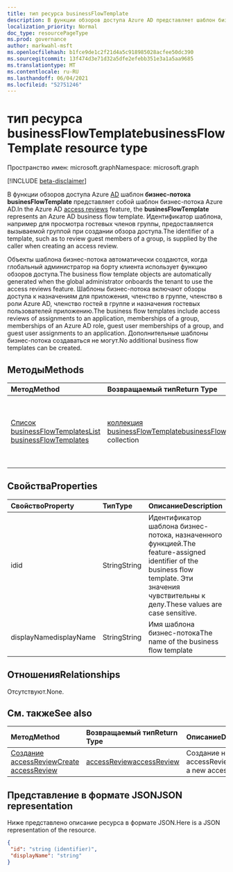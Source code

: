```yaml
---
title: тип ресурса businessFlowTemplate
description: В функции обзоров доступа Azure AD представляет шаблон бизнес-потока `businesFlowTemplate` Azure AD. Идентификатор шаблона, например для просмотра гостевых членов группы, предоставляется вызываемой группой при создании обзора доступа.
localization_priority: Normal
doc_type: resourcePageType
ms.prod: governance
author: markwahl-msft
ms.openlocfilehash: b1fce9de1c2f21d4a5c918985028acfee50dc390
ms.sourcegitcommit: 13f474d3e71d32a5dfe2efebb351e3a1a5aa9685
ms.translationtype: MT
ms.contentlocale: ru-RU
ms.lasthandoff: 06/04/2021
ms.locfileid: "52751246"
---
```

# <a name="businessflowtemplate-resource-type"></a><span data-ttu-id="52040-104">тип ресурса businessFlowTemplate</span><span class="sxs-lookup"><span data-stu-id="52040-104">businessFlowTemplate resource type</span></span>

<span data-ttu-id="52040-105">Пространство имен: microsoft.graph</span><span class="sxs-lookup"><span data-stu-id="52040-105">Namespace: microsoft.graph</span></span>

[!INCLUDE [beta-disclaimer](../../includes/beta-disclaimer.md)]

<span data-ttu-id="52040-106">В функции обзоров доступа Azure [AD](accessreviews-root.md) шаблон **бизнес-потока businesFlowTemplate** представляет собой шаблон бизнес-потока Azure AD.</span><span class="sxs-lookup"><span data-stu-id="52040-106">In the Azure AD [access reviews](accessreviews-root.md) feature, the **businesFlowTemplate** represents an Azure AD business flow template.</span></span> <span data-ttu-id="52040-107">Идентификатор шаблона, например для просмотра гостевых членов группы, предоставляется вызываемой группой при создании обзора доступа.</span><span class="sxs-lookup"><span data-stu-id="52040-107">The identifier of a template, such as to review guest members of a group, is supplied by the caller when creating an access review.</span></span>

<span data-ttu-id="52040-108">Объекты шаблона бизнес-потока автоматически создаются, когда глобальный администратор на борту клиента использует функцию обзоров доступа.</span><span class="sxs-lookup"><span data-stu-id="52040-108">The business flow template objects are automatically generated when the global administrator onboards the tenant to use the access reviews feature.</span></span>  <span data-ttu-id="52040-109">Шаблоны бизнес-потока включают обзоры доступа к назначениям для приложения, членство в группе, членство в роли Azure AD, членство гостей в группе и назначения гостевых пользователей приложению.</span><span class="sxs-lookup"><span data-stu-id="52040-109">The business flow templates include access reviews of assignments to an application, memberships of a group, memberships of an Azure AD role, guest user memberships of a group, and guest user assignments to an application.</span></span> <span data-ttu-id="52040-110">Дополнительные шаблоны бизнес-потока создаваться не могут.</span><span class="sxs-lookup"><span data-stu-id="52040-110">No additional business flow templates can be created.</span></span>


## <a name="methods"></a><span data-ttu-id="52040-111">Методы</span><span class="sxs-lookup"><span data-stu-id="52040-111">Methods</span></span>

| <span data-ttu-id="52040-112">Метод</span><span class="sxs-lookup"><span data-stu-id="52040-112">Method</span></span>           | <span data-ttu-id="52040-113">Возвращаемый тип</span><span class="sxs-lookup"><span data-stu-id="52040-113">Return Type</span></span>    |<span data-ttu-id="52040-114">Описание</span><span class="sxs-lookup"><span data-stu-id="52040-114">Description</span></span>|
|:---------------|:--------|:----------|
|[<span data-ttu-id="52040-115">Список businessFlowTemplates</span><span class="sxs-lookup"><span data-stu-id="52040-115">List businessFlowTemplates</span></span>](../api/businessflowtemplate-list.md) | <span data-ttu-id="52040-116">[коллекция businessFlowTemplate](businessflowtemplate.md)</span><span class="sxs-lookup"><span data-stu-id="52040-116">[businessFlowTemplate](businessflowtemplate.md) collection</span></span>| <span data-ttu-id="52040-117">Получите шаблоны бизнес-потока, подходящие для доступа к отзывам.</span><span class="sxs-lookup"><span data-stu-id="52040-117">Get the business flow templates appropriate to access reviews.</span></span>|

## <a name="properties"></a><span data-ttu-id="52040-118">Свойства</span><span class="sxs-lookup"><span data-stu-id="52040-118">Properties</span></span>
| <span data-ttu-id="52040-119">Свойство</span><span class="sxs-lookup"><span data-stu-id="52040-119">Property</span></span>     | <span data-ttu-id="52040-120">Тип</span><span class="sxs-lookup"><span data-stu-id="52040-120">Type</span></span>   |<span data-ttu-id="52040-121">Описание</span><span class="sxs-lookup"><span data-stu-id="52040-121">Description</span></span>|
|:---------------|:--------|:----------|
| <span data-ttu-id="52040-122">id</span><span class="sxs-lookup"><span data-stu-id="52040-122">id</span></span>                     |<span data-ttu-id="52040-123">String</span><span class="sxs-lookup"><span data-stu-id="52040-123">String</span></span>                | <span data-ttu-id="52040-124">Идентификатор шаблона бизнес-потока, назначенного функцией.</span><span class="sxs-lookup"><span data-stu-id="52040-124">The feature-assigned identifier of the business flow template.</span></span> <span data-ttu-id="52040-125">Эти значения чувствительны к делу.</span><span class="sxs-lookup"><span data-stu-id="52040-125">These values are case sensitive.</span></span>                                      |
| <span data-ttu-id="52040-126">displayName</span><span class="sxs-lookup"><span data-stu-id="52040-126">displayName</span></span>            |<span data-ttu-id="52040-127">String</span><span class="sxs-lookup"><span data-stu-id="52040-127">String</span></span>                | <span data-ttu-id="52040-128">Имя шаблона бизнес-потока</span><span class="sxs-lookup"><span data-stu-id="52040-128">The name of the business flow template</span></span>                                                             |


## <a name="relationships"></a><span data-ttu-id="52040-129">Отношения</span><span class="sxs-lookup"><span data-stu-id="52040-129">Relationships</span></span>

<span data-ttu-id="52040-130">Отсутствуют.</span><span class="sxs-lookup"><span data-stu-id="52040-130">None.</span></span>

## <a name="see-also"></a><span data-ttu-id="52040-131">См. также</span><span class="sxs-lookup"><span data-stu-id="52040-131">See also</span></span>

| <span data-ttu-id="52040-132">Метод</span><span class="sxs-lookup"><span data-stu-id="52040-132">Method</span></span>           | <span data-ttu-id="52040-133">Возвращаемый тип</span><span class="sxs-lookup"><span data-stu-id="52040-133">Return Type</span></span>    |<span data-ttu-id="52040-134">Описание</span><span class="sxs-lookup"><span data-stu-id="52040-134">Description</span></span>|
|:---------------|:--------|:----------|
|[<span data-ttu-id="52040-135">Создание accessReview</span><span class="sxs-lookup"><span data-stu-id="52040-135">Create accessReview</span></span>](../api/accessreview-create.md) | [<span data-ttu-id="52040-136">accessReview</span><span class="sxs-lookup"><span data-stu-id="52040-136">accessReview</span></span>](accessreview.md) |   <span data-ttu-id="52040-137">Создание нового accessReview.</span><span class="sxs-lookup"><span data-stu-id="52040-137">Create a new accessReview.</span></span> |


## <a name="json-representation"></a><span data-ttu-id="52040-138">Представление в формате JSON</span><span class="sxs-lookup"><span data-stu-id="52040-138">JSON representation</span></span>

<span data-ttu-id="52040-139">Ниже представлено описание ресурса в формате JSON.</span><span class="sxs-lookup"><span data-stu-id="52040-139">Here is a JSON representation of the resource.</span></span>

<!-- {
  "blockType": "resource",
  "optionalProperties": [

  ],
  "@odata.type": "microsoft.graph.businessFlowTemplate"
}-->

```json
{
 "id": "string (identifier)",
 "displayName": "string"
}

```

<!--
{
  "type": "#page.annotation",
  "description": "businessFlowTemplate resource",
  "keywords": "",
  "section": "documentation",
  "tocPath": "",
  "suppressions": []
}
-->


